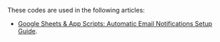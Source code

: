 These codes are used in the following articles:
- [Google Sheets & App Scripts: Automatic Email Notifications Setup Guide](https://manfranklin.github.io/posts/Auto-Email-Notification-en/). 

